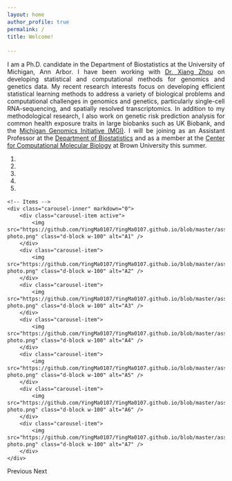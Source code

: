 ```yaml
---
layout: home
author_profile: true
permalink: /
title: Welcome!

---
```

<p style="text-align: justify">
I am a Ph.D. candidate in the Department of Biostatistics at the University of Michigan, Ann Arbor. I have been working with <a href="https://www.xzlab.org">Dr. Xiang Zhou</a> on developing statistical and computational methods for genomics and genetics data. My recent research interests focus on developing efficient statistical learning methods to address a variety of biological problems and computational challenges in genomics and genetics, particularly single-cell RNA-sequencing, and spatially resolved transcriptomics. In addition to my methodological research, I also work on genetic risk prediction analysis for common health exposure traits in large biobanks such as UK Biobank, and the <a href="https://precisionhealth.umich.edu/our-research/michigangenomics/">Michigan Genomics Initiative (MGI)</a>. I will be joining as an Assistant Professor at the <a href="https://www.brown.edu/academics/public-health/biostats/home">Department of Biostatistics</a> and as a member at the <a href="https://ccmb.brown.edu">Center for Computational Molecular Biology</a> at Brown University this summer.
</p>

<div markdown="0" id="carousel" class="carousel slide" data-ride="carousel" data-interval="4000" data-pause="hover" >
    <!-- Menu -->
    <ol class="carousel-indicators">
        <li data-target="#carousel" data-slide-to="0" class="active"></li>
        <li data-target="#carousel" data-slide-to="1"></li>
        <li data-target="#carousel" data-slide-to="2"></li>
        <li data-target="#carousel" data-slide-to="3"></li>
        <li data-target="#carousel" data-slide-to="4"></li>
    </ol>

    <!-- Items -->
    <div class="carousel-inner" markdown="0">
        <div class="carousel-item active">
            <img src="https://github.com/YingMa0107/YingMa0107.github.io/blob/master/assets/images/bio-photo.png" class="d-block w-100" alt="A1" />
        </div>
        <div class="carousel-item">
            <img src="https://github.com/YingMa0107/YingMa0107.github.io/blob/master/assets/images/bio-photo.png" class="d-block w-100" alt="A2" />
        </div>
        <div class="carousel-item">
            <img src="https://github.com/YingMa0107/YingMa0107.github.io/blob/master/assets/images/bio-photo.png" class="d-block w-100" alt="A3" />
        </div>
        <div class="carousel-item">
            <img src="https://github.com/YingMa0107/YingMa0107.github.io/blob/master/assets/images/bio-photo.png" class="d-block w-100" alt="A4" />
        </div>
        <div class="carousel-item">
            <img src="https://github.com/YingMa0107/YingMa0107.github.io/blob/master/assets/images/bio-photo.png" class="d-block w-100" alt="A5" />
        </div>
        <div class="carousel-item">
            <img src="https://github.com/YingMa0107/YingMa0107.github.io/blob/master/assets/images/bio-photo.png" class="d-block w-100" alt="A6" />
        </div>
        <div class="carousel-item">
            <img src="https://github.com/YingMa0107/YingMa0107.github.io/blob/master/assets/images/bio-photo.png" class="d-block w-100" alt="A7" />
        </div>
    </div>
  <a class="carousel-control-prev" data-target="#carousel" role="button" data-slide="prev">
    <span class="carousel-control-prev-icon" aria-hidden="true"></span>
    <span class="sr-only">Previous</span>
  </a>
  <a class="carousel-control-next" data-target="#carousel" role="button" data-slide="next">
    <span class="carousel-control-next-icon" aria-hidden="true"></span>
    <span class="sr-only">Next</span>
  </a>
</div>

